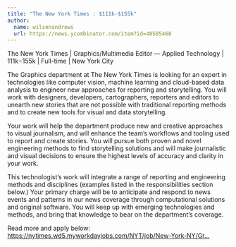 ```yaml
---
title: "The New York Times : $111k-$155k"
author:
  name: wilsonandrews
  url: https://news.ycombinator.com/item?id=40585468
---
```

The New York Times | Graphics&#x2F;Multimedia Editor — Applied Technology | $111k-$155k | Full-time | New York City

The Graphics department at The New York Times is looking for an expert in technologies like computer vision, machine learning and cloud-based data analysis to engineer new approaches for reporting and storytelling. You will work with designers, developers, cartographers, reporters and editors to unearth new stories that are not possible with traditional reporting methods and to create new tools for visual and data storytelling.

Your work will help the department produce new and creative approaches to visual journalism, and will enhance the team’s workflows and tooling used to report and create stories. You will pursue both proven and novel engineering methods to find storytelling solutions and will make journalistic and visual decisions to ensure the highest levels of accuracy and clarity in your work.

This technologist’s work will integrate a range of reporting and engineering methods and disciplines (examples listed in the responsibilities section below.) Your primary charge will be to anticipate and respond to news events and patterns in our news coverage through computational solutions and original software. You will keep up with emerging technologies and methods, and bring that knowledge to bear on the department’s coverage.

Read more and apply below:
<a href="https:&#x2F;&#x2F;nytimes.wd5.myworkdayjobs.com&#x2F;NYT&#x2F;job&#x2F;New-York-NY&#x2F;Graphics-Multimedia-Editor---Applied-Technology_REQ-016613-1" rel="nofollow">https:&#x2F;&#x2F;nytimes.wd5.myworkdayjobs.com&#x2F;NYT&#x2F;job&#x2F;New-York-NY&#x2F;Gr...</a>
